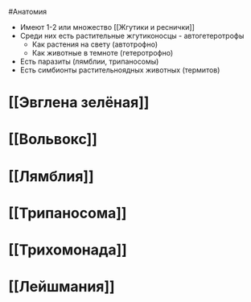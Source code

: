 #Анатомия 
- Имеют 1-2 или множество [[Жгутики и реснички]]
- Среди них есть растительные жгутиконосцы - автогетеротрофы
	- Как растения на свету (автотрофно)
	- Как животные в темноте (гетеротрофно)
- Есть паразиты (лямблии, трипаносомы)
- Есть симбионты растительноядных животных (термитов)
# [[Эвглена зелёная]]
# [[Вольвокс]]
# [[Лямблия]]
# [[Трипаносома]]
# [[Трихомонада]]
# [[Лейшмания]]